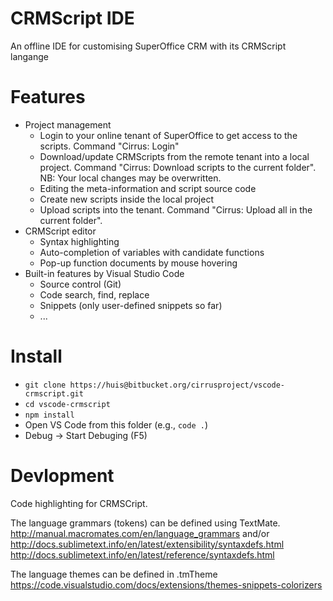 # CRMScript IDE

An offline IDE for customising SuperOffice CRM with its CRMScript langange

# Features

- Project management
    * Login to your online tenant of SuperOffice to get access to the scripts. Command "Cirrus: Login"
    * Download/update CRMScripts from the remote tenant into a local project. Command "Cirrus: Download scripts to the current folder". NB: Your local changes may be overwritten.
    * Editing the meta-information and script source code
    * Create new scripts inside the local project
    * Upload scripts into the tenant. Command "Cirrus: Upload all in the current folder".
- CRMScript editor
    * Syntax highlighting
    * Auto-completion of variables with candidate functions
    * Pop-up function documents by mouse hovering
- Built-in features by Visual Studio Code
    * Source control (Git)
    * Code search, find, replace
    * Snippets (only user-defined snippets so far)
    * ...


# Install

- ```git clone https://huis@bitbucket.org/cirrusproject/vscode-crmscript.git```
- ```cd vscode-crmscript```
- ```npm install```
- Open VS Code from this folder (e.g., ```code .```) 
- Debug -> Start Debuging (F5)

# Devlopment

Code highlighting for CRMSCript. 

The language grammars (tokens) can be defined using TextMate. 
http://manual.macromates.com/en/language_grammars
and/or http://docs.sublimetext.info/en/latest/extensibility/syntaxdefs.html 
http://docs.sublimetext.info/en/latest/reference/syntaxdefs.html 

The language themes can be defined in  .tmTheme
https://code.visualstudio.com/docs/extensions/themes-snippets-colorizers 


